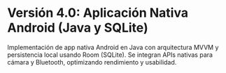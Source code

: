 # Versión 4.0: Aplicación Nativa Android (Java y SQLite)

Implementación de app nativa Android en Java con arquitectura MVVM y persistencia local usando Room (SQLite). Se integran APIs nativas para cámara y Bluetooth, optimizando rendimiento y usabilidad.